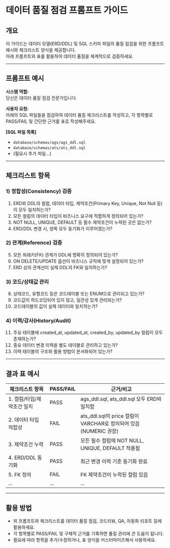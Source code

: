 # 데이터 품질 점검 프롬프트 가이드

## 개요
이 가이드는 데이터 모델(ERD/DDL) 및 SQL 스키마 파일의 품질 점검을 위한 프롬프트 예시와 체크리스트 양식을 제공합니다.  
아래 프롬프트와 표를 활용하여 데이터 품질을 체계적으로 검증하세요.

---

## 프롬프트 예시

**시스템 역할:**  
당신은 데이터 품질 점검 전문가입니다.

**사용자 요청:**  
아래의 SQL 파일들을 점검하여 데이터 품질 체크리스트를 작성하고, 각 항목별로 PASS/FAIL 및 간단한 근거를 표로 작성해주세요.

**[SQL 파일 목록]**
- `database/schemas/ags/ags_ddl.sql`
- `database/schemas/ats/ats_ddl.sql`
- (필요시 추가 파일...)

---

## 체크리스트 항목

### 1) 정합성(Consistency) 검증
1. ERD와 DDL의 컬럼, 데이터 타입, 제약조건(Primary Key, Unique, Not Null 등)이 모두 일치하는가?
2. 모든 컬럼의 데이터 타입이 비즈니스 요구에 적합하게 정의되어 있는가?
3. NOT NULL, UNIQUE, DEFAULT 등 필수 제약조건이 누락된 곳은 없는가?
4. ERD/DDL 변경 시, 양쪽 모두 동기화가 이루어졌는가?

### 2) 관계(Reference) 검증
5. 모든 외래키(FK) 관계가 DDL에 명확히 정의되어 있는가?
6. ON DELETE/UPDATE 옵션이 비즈니스 규칙에 맞게 설정되어 있는가?
7. ERD 상의 관계선이 실제 DDL의 FK와 일치하는가?

### 3) 코드/상태값 관리
8. 상태코드, 유형코드 등은 코드테이블 또는 ENUM으로 관리되고 있는가?
9. 코드값이 하드코딩되어 있지 않고, 일관성 있게 관리되는가?
10. 코드테이블의 값이 실제 데이터와 일치하는가?

### 4) 이력/감사(History/Audit)
11. 주요 테이블에 created_at, updated_at, created_by, updated_by 컬럼이 모두 존재하는가?
12. 중요 데이터 변경 이력을 별도 테이블로 관리하고 있는가?
13. 이력 테이블의 구조와 활용 방법이 문서화되어 있는가?

---

## 결과 표 예시

| 체크리스트 항목 | PASS/FAIL | 근거/비고 |
|----------------|-----------|-----------|
| 1. 컬럼/타입/제약조건 일치 | PASS | ags_ddl.sql, ats_ddl.sql 모두 ERD와 일치함 |
| 2. 데이터 타입 적합성 | FAIL | ats_ddl.sql의 price 컬럼이 VARCHAR로 정의되어 있음 (NUMERIC 권장) |
| 3. 제약조건 누락 | PASS | 모든 필수 컬럼에 NOT NULL, UNIQUE, DEFAULT 적용됨 |
| 4. ERD/DDL 동기화 | PASS | 최근 변경 이력 기준 동기화 완료 |
| 5. FK 정의 | FAIL | FK 제약조건이 누락된 컬럼 있음 |
| ... | ... | ... |

---

## 활용 방법

- 위 프롬프트와 체크리스트를 데이터 품질 점검, 코드리뷰, QA, 자동화 리포트 등에 활용하세요.
- 각 항목별로 PASS/FAIL 및 구체적 근거를 기록하면 품질 관리에 큰 도움이 됩니다.
- 필요에 따라 항목을 추가/수정하거나, 표 양식을 커스터마이즈해서 사용하세요. 
